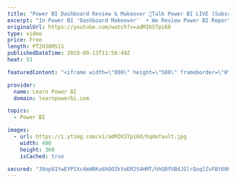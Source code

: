 ```yaml
---
title: "Power BI Dashboard Review & Makeover 🔴Talk Power BI LIVE (Subscribe & Join)"
excerpt: "In Power BI 'Dashboard Makeover'  • We Review Power BI Reports/Dashboards sent in by users  • Provide expert feedback and ideas on how to improve  • Submit Your Screenshots or PBIX file here 👉 https://www.learnpowerbi.com/makeover  ⚠️NOTE⚠️ :  • Do NOT send any sensitive data in your screenshots  •"
originalUrl: https://youtube.com/watch?v=adMIKSTpi60
type: video
price: Free
length: PT2H38M51S
publishedDateTime: 2019-09-13T11:58:49Z
heat: 51

featuredContent: "<iframe width=\"800\" height=\"500\" frameborder=\"0\" src=\"https://www.youtube.com/embed/adMIKSTpi60\" allow=\"accelerometer; autoplay; encrypted-media; gyroscope; picture-in-picture\" allowfullscreen></iframe>"

provider:
  name: Learn Power BI
  domain: learnpowerbi.com

topics:
  - Power BI

images:
  - url: https://i.ytimg.com/vi/adMIKSTpi60/hqdefault.jpg
    width: 480
    height: 360
    isCached: true

secured: "39op81YwEYPIXc4mHRKu6hOOIkYeER2S4HMT/hhQ0fUBdJGlrQoqlZvFBt60RYWZtiN3qUS/IoTDaFQnPfbMOWriY/Xmflg+/bM5LTBTXEmnwHwBKXwLOc2Poth4vVnh6mRrKj6D3SO+Y3KxWHhF3pO/Z6kYfrdwBEXpHkJBeigTmD/MwAzsff+y2QzCsvDk/aIKm77TV0TCCVcjviVHpE9a8EwQAFcy1bncfNT9PxXmS1gTEvQXdU+SSshILc/9KwgORyZ0MvdqVfGq8FvfXn3wkL2jOJ/E7Yq/2Gbuj6Ct3IPAcH0TVbd0LHk+b8Rtmf5RA73dblSSzZfrEtmsGpHwrAqxewkmUN+0gptchO8kTKC/Br+TGCPQ+OUp2Xffb+zZJBWt8wbandMhQg+WeA==;vjGvjobTQHIJUydv2wcx2w=="
---
```



